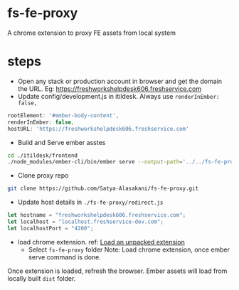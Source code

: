 # fs-fe-proxy
A chrome extension to proxy FE assets from local system

# steps
- Open any stack or production account in browser and get the domain the URL. Eg: https://freshworkshelpdesk606.freshservice.com
- Update config/development.js in itildesk. Always use `renderInEmber: false,`
```js
rootElement: '#ember-body-content',
renderInEmber: false,
hostURL: 'https://freshworkshelpdesk606.freshservice.com'
```
- Build and Serve ember asstes
```sh
cd ./itildesk/frontend
./node_modules/ember-cli/bin/ember serve --output-path='../../fs-fe-proxy/dist'
```
- Clone proxy repo
```sh
git clone https://github.com/Satya-Alasakani/fs-fe-proxy.git
```
- Update host details in `./fs-fe-proxy/redirect.js`
```js
let hostname = "freshworkshelpdesk606.freshservice.com";
let localhost = "localhost.freshservice-dev.com";
let localhostPort = "4200";
```
- load chrome extension. ref: [Load an unpacked extension](https://developer.chrome.com/docs/extensions/get-started/tutorial/hello-world#load-unpacked)
    - Select `fs-fe-proxy` folder
Note: Load chrome extension, once ember serve command is done.

Once extension is loaded, refresh the browser. Ember assets will load from locally built `dist` folder. 
